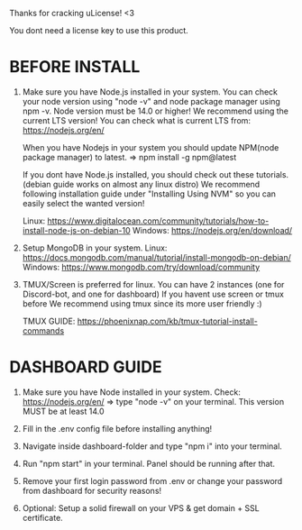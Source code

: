 Thanks for cracking uLicense! <3

You dont need a license key to use this product.

# BEFORE INSTALL

1.  Make sure you have Node.js installed in your system. You can check your node version using
    "node -v" and node package manager using npm -v. Node version must be 14.0 or higher!
    We recommend using the current LTS version! You can check what is current LTS from:
    https://nodejs.org/en/

    When you have Nodejs in your system you should update NPM(node package manager) to latest.
    => npm install -g npm@latest

    If you dont have Node.js installed, you should check out these tutorials. (debian guide works on almost any linux distro)
    We recommend following installation guide under "Installing Using NVM" so you can easily select the wanted version!

    Linux: https://www.digitalocean.com/community/tutorials/how-to-install-node-js-on-debian-10
    Windows: https://nodejs.org/en/download/

2.  Setup MongoDB in your system.
    Linux: https://docs.mongodb.com/manual/tutorial/install-mongodb-on-debian/
    Windows: https://www.mongodb.com/try/download/community

3.  TMUX/Screen is preferred for linux. You can have 2 instances (one for Discord-bot, and one for dashboard)
    If you havent use screen or tmux before We recommend using tmux since its more user friendly :)

    TMUX GUIDE: https://phoenixnap.com/kb/tmux-tutorial-install-commands

# DASHBOARD GUIDE

1.  Make sure you have Node installed in your system. Check: https://nodejs.org/en/
    => type "node -v" on your terminal. This version MUST be at least 14.0

2.  Fill in the .env config file before installing anything!

3.  Navigate inside dashboard-folder and type "npm i" into your terminal.

4.  Run "npm start" in your terminal. Panel should be running after that.

5.  Remove your first login password from .env or change your password from dashboard
    for security reasons!

6.  Optional: Setup a solid firewall on your VPS & get domain + SSL certificate.